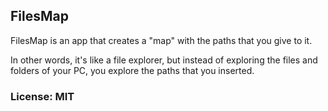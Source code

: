 ## FilesMap

FilesMap is an app that creates a "map" with the paths that you give to it.

In other words, it's like a file explorer, but instead of exploring the files and folders of your PC, you explore the paths that you inserted.

### License: MIT